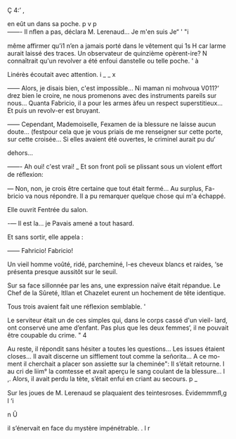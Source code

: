   

Ç 4:’  ,

   
 
  

 

en eût un dans sa poche. p v p   
——- Il nﬂen a pas, déclara M. Lerenaud... Je m'en suis  Je“ ' "i

même affirmer qu’i1 n’en a jamais porté dans le vêtement qui 1s   H
car larme aurait laissé des traces. Un observateur de quinzième opèrent-ire?    N
connaîtrait qu'un revolver a été enfoui danstelle ou telle poche. ' à

Linérès écoutait avec attention. i _ _ x

—— Alors, je disais bien, c'est impossible... Ni maman ni mohvoua V011?‘
drez bien le croire, ne nous promenons avec des instruments pareils sur
nous... Quanta Fabricio, il a pour les armes àfeu un respect superstitieux...
Et puis un revolv-er est bruyant.

—— Cependant, Mademoiselle, Fexamen de ia blessure ne laisse aucun
doute... (festpour cela que je vous priais de me renseigner sur cette porte,
sur cette croisée... Si elles avaient été ouvertes, le criminel aurait pu du‘

dehors...

——- Ah oui! c'est vrai! _
Et son front poli se plissant sous un violent effort de réﬂexion:

— Non, non, je crois être certaine que tout était fermé... Au surplus, Fa-
bricio va nous répondre. Il a pu remarquer quelque chose qui m'a échappé.

Elle ouvrit Fentrée du salon.

-— Il est la... je Pavais amené a tout hasard.

Et sans sortir, elle appela :

—— Fahricio! Fabricio!

Un vieil homme voûté, ridé, parcheminé, l-es cheveux blancs et raides, ‘se
présenta presque aussitôt sur le seuil.

Sur sa face sillonnée par les ans, une expression naïve était répandue. Le
Chef de la Sûreté, ltllan et Chazelet eurent un hochement de tête identique.

Tous trois avaient fait une réflexion semblable. '

Le serviteur était un de ces simples qui, dans le corps cassé d'un vieil-
lard, ont conservé une ame d’enfant. Pas plus que les deux femmes‘, il ne
pouvait être coupable du crime. "  4

Au reste, il répondit sans hésiter a toutes les questions... Les issues étaient
closes... Il avait discerne un sifflement tout comme la señorita... A ce mo-
ment il cherchait a placer son assiette sur la cheminée": Il s’était retourne. l
au cri de liim° la comtesse et avait aperçu le sang coulant de la blessure... l ,.
Alors, il avait perdu la tète, s’était enfui en criant au secours. p _

Sur les joues de M. Lerenaud se plaquaient des teintesroses. Èvidemmmﬂ,g l ‘i

n Û

il s’énervait en face du mystère impénétrable. . l r 

    


